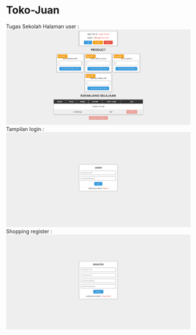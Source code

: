# Toko-Juan
Tugas Sekolah
Halaman user : 
![admin](halaman/halamanindex.png)
Tampilan login :
![admin](halaman/halamanlogin.png)
Shopping register :
![admin](halaman/halamanregister.png)

